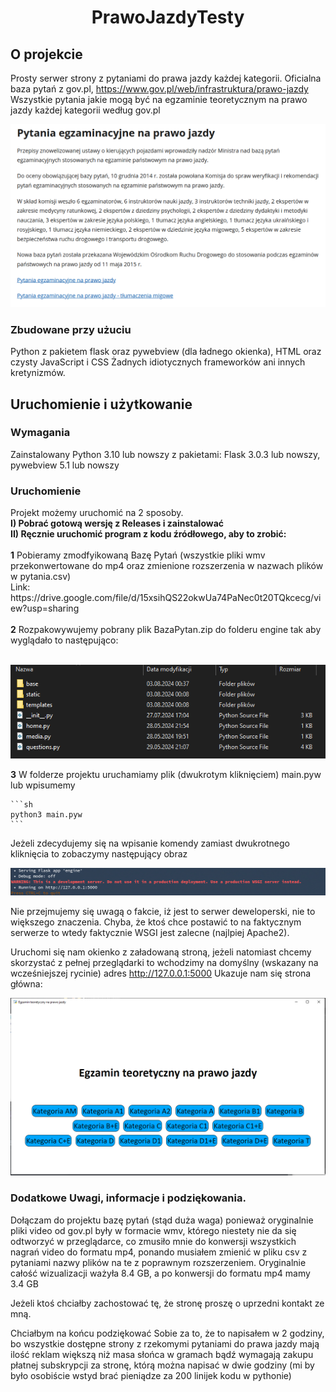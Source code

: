 <h1 align="center">PrawoJazdyTesty</h1>

## O projekcie

Prosty serwer strony z pytaniami do prawa jazdy każdej kategorii.
Oficialna baza pytań z gov.pl, https://www.gov.pl/web/infrastruktura/prawo-jazdy
Wszystkie pytania jakie mogą być na egzaminie teoretycznym na prawo jazdy każdej kategorii według gov.pl

![Screenshot_2024-07-27_15-17-05](https://github.com/PierugHacker/PrawoJazdyTesty/blob/main/media/govpl-info.png)


### Zbudowane przy użuciu
Python z pakietem flask oraz pywebview (dla ładnego okienka),
HTML oraz czysty JavaScript i CSS
Żadnych idiotycznych frameworków ani innych kretynizmów.



<!-- GETTING STARTED -->
## Uruchomienie i użytkowanie

<h3>Wymagania</h3>
Zainstalowany Python 3.10 lub nowszy z pakietami: Flask 3.0.3 lub nowszy, pywebview 5.1 lub nowszy

<h3>Uruchomienie</h3>
Projekt możemy uruchomić na 2 sposoby.
<br>
<b>I) Pobrać gotową wersję z Releases i zainstalować</b>
<br>
<b>II) Ręcznie uruchomić program z kodu źródłowego, aby to zrobić:</b>
  <br><br>
  <b>1</b> Pobieramy zmodfyikowaną Bazę Pytań (wszystkie pliki wmv przekonwertowane do mp4 oraz zmienione rozszerzenia w nazwach plików w pytania.csv) <br>
  Link: https://drive.google.com/file/d/15xsihQS22okwUa74PaNec0t20TQkcecg/view?usp=sharing
  <br><br>
  <b>2</b> Rozpakowywujemy pobrany plik BazaPytan.zip do folderu engine tak aby wyglądało to następująco: <br><br>
  
   ![Screenshot_2024-07-27_15-17-05](https://github.com/PierugHacker/PrawoJazdyTesty/blob/main/media/engine-folder.png)
  
  <b>3</b> W folderze projektu uruchamiamy plik (dwukrotym kliknięciem) main.pyw lub wpisumemy
  
    ```sh
    python3 main.pyw
    ```
  
  Jeżeli zdecydujemy się na wpisanie komendy zamiast dwukrotnego kliknięcia to zobaczymy następujący obraz
  
  ![Screenshot_2024-07-27_15-25-52](https://github.com/PierugHacker/PrawoJazdyTesty/blob/main/media/running.png)
  
  Nie przejmujemy się uwagą o fakcie, iż jest to serwer deweloperski, nie to większego znaczenia.
  Chyba, że ktoś chce postawić to na faktycznym serwerze to wtedy faktycznie WSGI jest zalecne (najlpiej Apache2).

  Uruchomi się nam okienko z załadowaną stroną, jeżeli natomiast chcemy skorzystać z pełnej przeglądarki to
  wchodzimy na domyślny (wskazany na wcześniejszej rycinie) adres http://127.0.0.1:5000
  Ukazuje nam się strona główna:
  
  ![Screenshot_2024-07-27_15-29-44](https://github.com/PierugHacker/PrawoJazdyTesty/blob/main/media/homepage.png)



### Dodatkowe Uwagi, informacje i podziękowania.
Dołączam do projektu bazę pytań (stąd duża waga) ponieważ oryginalnie pliki video od gov.pl były w formacie wmv, którego niestety nie da się odtworzyć w przeglądarce,
co zmusiło mnie do konwersji wszystkich nagrań video do formatu mp4, ponando musiałem zmienić w pliku csv z pytaniami nazwy plików na te z poprawnym rozszerzeniem.
Oryginalnie całość wizualizacji ważyła 8.4 GB, a po konwersji do formatu mp4 mamy 3.4 GB

Jeżeli ktoś chciałby zachostować tę, że stronę proszę o uprzedni kontakt ze mną.

Chciałbym na końcu podziękować Sobie za to, że to napisałem w 2 godziny, bo wszystkie dostępne strony z rzekomymi pytaniami do prawa jazdy mają ilość reklam
większą niż masa słońca w gramach bądź wymagają zakupu płatnej subskrypcji za stronę, którą można napisać w dwie godziny (mi by było osobiście wstyd brać pieniądze za 200 linijek kodu w pythonie)
